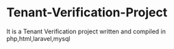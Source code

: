 # Tenant-Verification-Project
It is a Tenant Verification project written and compiled in php,html,laravel,mysql

